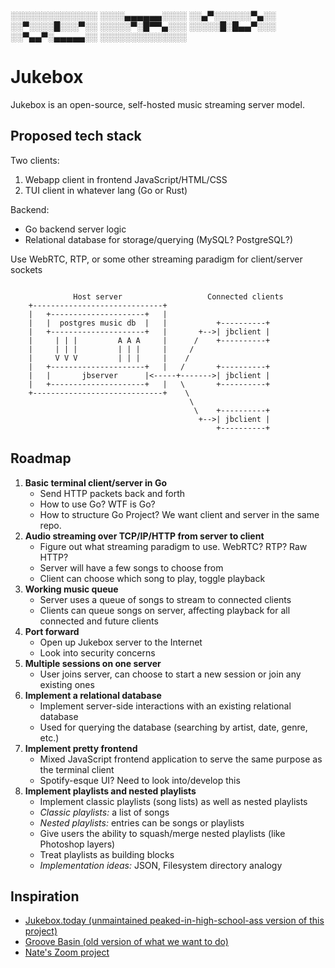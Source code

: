 ░░░░░░░░░░░░░░
░░░░▄▄▄▄▄▄░░░░
░░▄▀░░░░░░▀▄░░
░░▀░░░░█░░░▀░░
░░░░░▀░█▀▀▄░░░
░░░░░█░█▄▄▀░░░
░░▀▄▄▀░▄▄▄▄▄░░
░░░░░░░░░░░░░░

# Jukebox
Jukebox is an open-source, self-hosted music streaming server model.

## Proposed tech stack
Two clients:
1. Webapp client in frontend JavaScript/HTML/CSS
2. TUI client in whatever lang (Go or Rust)

Backend:
- Go backend server logic
- Relational database for storage/querying (MySQL? PostgreSQL?)

Use WebRTC, RTP, or some other streaming paradigm for client/server sockets

```

              Host server                   Connected clients
    +-----------------------------+
    |   +---------------------+   |
    |   |  postgres music db  |   |           +----------+
    |   +---------------------+   |       +-->| jbclient |
    |     | | |         A A A     |      /    +----------+
    |     | | |         | | |     |     / 
    |     V V V         | | |     |    /
    |   +---------------------+   |   /       +----------+
    |   |       jbserver      |<-----+------->| jbclient |
    |   +---------------------+   |   \       +----------+
    +-----------------------------+    \
                                        \ 
                                         \    +----------+
                                          +-->| jbclient |
                                              +----------+

```

## Roadmap                                    
1. **Basic terminal client/server in Go**
    - Send HTTP packets back and forth
    - How to use Go? WTF is Go? 
    - How to structure Go Project? We want client and server in the same repo.
2. **Audio streaming over TCP/IP/HTTP from server to client**
    - Figure out what streaming paradigm to use. WebRTC? RTP? Raw HTTP?
    - Server will have a few songs to choose from 
    - Client can choose which song to play, toggle playback
3. **Working music queue** 
    - Server uses a queue of songs to stream to connected clients
    - Clients can queue songs on server, affecting playback for all connected and future clients
4. **Port forward**
    - Open up Jukebox server to the Internet
    - Look into security concerns
5. **Multiple sessions on one server** 
    - User joins server, can choose to start a new session or join any existing ones
6. **Implement a relational database**
    - Implement server-side interactions with an existing relational database 
    - Used for querying the database (searching by artist, date, genre, etc.) 
7. **Implement pretty frontend**
    - Mixed JavaScript frontend application to serve the same purpose as the terminal client
    - Spotify-esque UI? Need to look into/develop this
8. **Implement playlists and nested playlists**
    - Implement classic playlists (song lists) as well as nested playlists 
    - *Classic playlists:* a list of songs 
    - *Nested playlists:* entries can be songs or playlists 
    - Give users the ability to squash/merge nested playlists (like Photoshop layers)
    - Treat playlists as building blocks
    - *Implementation ideas:* JSON, Filesystem directory analogy 

## Inspiration
- [Jukebox.today (unmaintained peaked-in-high-school-ass version of this project)](http://jukebox.today)
- [Groove Basin (old version of what we want to do)](https://github.com/andrewrk/groovebasin)
- [Nate's Zoom project](./res/proj3_report.pdf)
